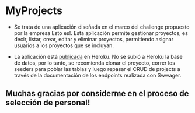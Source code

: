 # MyProjects
* Se trata de una aplicación diseñada en el marco del challenge propuesto por la empresa Esto es!. Esta aplicación permite gestionar proyectos, es decir, listar, crear, editar y eliminar proyectos, permitiendo asignar usuarios a los proyectos que se incluyan.

* La aplicación está [publicada](https://tiendaproyectos.herokuapp.com/) en Heroku. No se subió a Heroku la base de datos, por lo tanto, se recomienda clonar el proyecto, correr los seeders para poblar las tablas y luego repasar el CRUD de projects a través de la documentación de los endpoints realizada con Swwager. 

## Muchas gracias por considerme en el proceso de selección de personal!